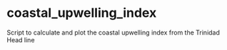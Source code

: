 # coastal_upwelling_index
Script to calculate and plot the coastal upwelling index from the Trinidad Head line

